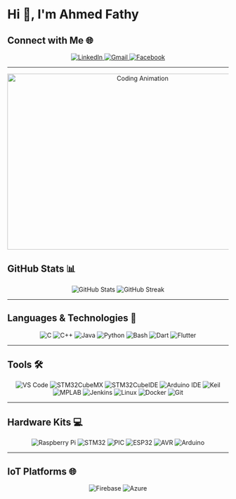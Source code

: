 # Hi 👋, I'm Ahmed Fathy

## Connect with Me 🌐

<p align="center">
  <a href="https://www.linkedin.com/in/ahmed-fathy0/" target="_blank">
    <img alt="LinkedIn" src="https://img.shields.io/badge/LinkedIn-%230A66C2.svg?style=for-the-badge&logo=linkedin&logoColor=white" />
  </a>
  <a href="ahmedfathy11876@gmail.com" target="_blank">
    <img alt="Gmail" src="https://img.shields.io/badge/Gmail-D14836.svg?style=for-the-badge&logo=gmail&logoColor=white" />
  </a>
  <a href="https://www.facebook.com/profile.php?id=100014735089383" target="_blank">
    <img alt="Facebook" src="https://img.shields.io/badge/Facebook-%231877F2.svg?style=for-the-badge&logo=facebook&logoColor=white" />
  </a>
</p>

---
<p align="center">
  <img src="https://files.oaiusercontent.com/file-KznKsaTrrt7ea1XP6KjAek?se=2024-12-19T01%3A08%3A17Z&sp=r&sv=2024-08-04&sr=b&rscc=max-age%3D604800%2C%20immutable%2C%20private&rscd=attachment%3B%20filename%3D4a20a9e1-09c1-45b8-844b-9808e3fde5e1.webp&sig=U6veof0NPWX2Kophy9PlDuiVftxLSxKOKZq2DbYLzLE%3D" alt="Coding Animation" width="600" height="400" />
</p>

## GitHub Stats 📊

<p align="center">
  <img alt="GitHub Stats" src="https://github-readme-stats.vercel.app/api?username=ahmedfathy21&show_icons=true&theme=tokyonight&count_private=true" />
  <img alt="GitHub Streak" src="https://streak-stats.demolab.com?user=ahmedfathy21&theme=tokyonight&hide_border=true" />
</p>

---

## Languages & Technologies 🚀

<p align="center">
  <img alt="C" src="https://img.shields.io/badge/C-%2300599C.svg?style=for-the-badge&logo=c&logoColor=white" />
  <img alt="C++" src="https://img.shields.io/badge/C++-%2300599C.svg?style=for-the-badge&logo=c%2B%2B&logoColor=white" />
  <img alt="Java" src="https://img.shields.io/badge/Java-%23ED8B00.svg?style=for-the-badge&logo=java&logoColor=white" />
  <img alt="Python" src="https://img.shields.io/badge/Python-%233776AB.svg?style=for-the-badge&logo=python&logoColor=white" />
  <img alt="Bash" src="https://img.shields.io/badge/Bash-%234EAA25.svg?style=for-the-badge&logo=gnu-bash&logoColor=white" />
  <img alt="Dart" src="https://img.shields.io/badge/Dart-%230175C2.svg?style=for-the-badge&logo=dart&logoColor=white" />
  <img alt="Flutter" src="https://img.shields.io/badge/Flutter-%2302569B.svg?style=for-the-badge&logo=flutter&logoColor=white" />
</p>

---
## Tools 🛠️

<p align="center">
  <img alt="VS Code" src="https://img.shields.io/badge/VS%20Code-%23007ACC.svg?style=for-the-badge&logo=visual-studio-code&logoColor=white" />
  <img alt="STM32CubeMX" src="https://img.shields.io/badge/STM32CubeMX-%23007ACC.svg?style=for-the-badge&logo=stmicroelectronics&logoColor=white" />
  <img alt="STM32CubeIDE" src="https://img.shields.io/badge/STM32CubeIDE-%23007ACC.svg?style=for-the-badge&logo=stmicroelectronics&logoColor=white" />
  <img alt="Arduino IDE" src="https://img.shields.io/badge/Arduino%20IDE-%2300979D.svg?style=for-the-badge&logo=arduino&logoColor=white" />
  <img alt="Keil" src="https://img.shields.io/badge/Keil-%23007ACC.svg?style=for-the-badge&logo=arm&logoColor=white" />
  <img alt="MPLAB" src="https://img.shields.io/badge/MPLAB-%23003A8F.svg?style=for-the-badge&logo=microchip&logoColor=white" />
  <img alt="Jenkins" src="https://img.shields.io/badge/Jenkins-%23D24939.svg?style=for-the-badge&logo=jenkins&logoColor=white" />
  <img alt="Linux" src="https://img.shields.io/badge/Linux-%23FCC624.svg?style=for-the-badge&logo=linux&logoColor=black" />
  <img alt="Docker" src="https://img.shields.io/badge/Docker-%232496ED.svg?style=for-the-badge&logo=docker&logoColor=white" />
  <img alt="Git" src="https://img.shields.io/badge/Git-%23F05033.svg?style=for-the-badge&logo=git&logoColor=white" />
</p>

---

## Hardware Kits 💻

<p align="center">
  <img alt="Raspberry Pi" src="https://img.shields.io/badge/-Raspberry%20Pi-C51A4A?style=for-the-badge&logo=Raspberry-Pi&logoColor=white" />
  <img alt="STM32" src="https://img.shields.io/badge/STM32-03234B?style=for-the-badge&logo=stmicroelectronics&logoColor=white" />
  <img alt="PIC" src="https://img.shields.io/badge/PIC-003A8F?style=for-the-badge&logo=microchip&logoColor=white" />
  <img alt="ESP32" src="https://img.shields.io/badge/ESP32-E7352C?style=for-the-badge&logo=espressif&logoColor=white" />
  <img alt="AVR" src="https://img.shields.io/badge/AVR-003A8F?style=for-the-badge&logo=microchip&logoColor=white" />
  <img alt="Arduino" src="https://img.shields.io/badge/Arduino-00979D?style=for-the-badge&logo=arduino&logoColor=white" />
</p>

---

## IoT Platforms 🌐

<p align="center">
  <img alt="Firebase" src="https://img.shields.io/badge/Firebase-%23FFCA28.svg?style=for-the-badge&logo=firebase&logoColor=black" />
  <img alt="Azure" src="https://img.shields.io/badge/Azure-%230072C6.svg?style=for-the-badge&logo=microsoft-azure&logoColor=white" />
</p>
